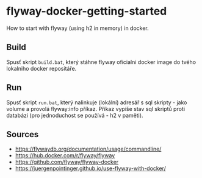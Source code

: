 # flyway-docker-getting-started
How to start with flyway (using h2 in memory) in docker. 

## Build
Spusť skript ```build.bat```, který stáhne flyway oficialni docker image do tvého lokalniho docker repositáře.

## Run
Spusť skript ```run.bat```, který nalinkuje (lokální) adresář s sql skripty - jako volume a provolá flyway:info příkaz. Příkaz vypíše stav sql skriptů proti databázi (pro jednoduchost se používá - h2 v paměti).

## Sources
- https://flywaydb.org/documentation/usage/commandline/
- https://hub.docker.com/r/flyway/flyway
- https://github.com/flyway/flyway-docker
- https://juergenpointinger.github.io/use-flyway-with-docker/